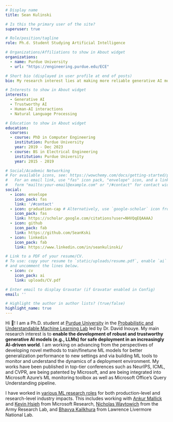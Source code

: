```yaml
---
# Display name
title: Sean Kulinski

# Is this the primary user of the site?
superuser: true

# Role/position/tagline
role: Ph.d. Student Studying Artificial Intelligence

# Organizations/Affiliations to show in About widget
organizations:
  - name: Purdue University
  - url: "https://engineering.purdue.edu/ECE"

# Short bio (displayed in user profile at end of posts)
bio: My research interest lies at making more reliable generative AI models. Namely, this means the problems I tend to work with are robust ML, ML failure mitigation, and generalization, and all that comes with it.

# Interests to show in About widget
interests:
  - Generative AI
  - Trustworthy AI
  - Human-AI interactions
  - Natural Language Processing

# Education to show in About widget
education:
  courses:
  - course: PhD in Computer Engineering
    institution: Purdue University
    year: 2019 - Dec 2023
  - course: BS in Electrical Engineering
    institution: Purdue University
    year: 2015 - 2019

# Social/Academic Networking
# For available icons, see: https://wowchemy.com/docs/getting-started/page-builder/#icons
#   For an email link, use "fas" icon pack, "envelope" icon, and a link in the
#   form "mailto:your-email@example.com" or "/#contact" for contact widget.
social:
  - icon: envelope
    icon_pack: fas
    link: '/#contact'
  - icon: graduation-cap # Alternatively, use `google-scholar` icon from `ai` icon pack
    icon_pack: fas
    link: https://scholar.google.com/citations?user=NHVQqEQAAAAJ
  - icon: github
    icon_pack: fab
    link: https://github.com/SeanKski
  - icon: linkedin
    icon_pack: fab
    link: https://www.linkedin.com/in/seankulinski/

# Link to a PDF of your resume/CV.
# To use: copy your resume to `static/uploads/resume.pdf`, enable `ai` icons in `params.toml`,
# and uncomment the lines below.
  - icon: cv
    icon_pack: ai
    link: uploads/CV.pdf

# Enter email to display Gravatar (if Gravatar enabled in Config)
email: ''

# Highlight the author in author lists? (true/false)
highlight_name: true
---
```


Hi :wave:! I am a Ph.D. student at [Purdue University](https://engineering.purdue.edu/ECE) in the [Probabilistic and Understandable Machine Learning Lab]((https://www.davidinouye.com)) led by Dr. David Inouye.
My main research interest is to **enable the development of robust and trustworthy generative AI models (e.g., LLMs) for safe deployment in an increasingly AI-driven world**.
I am working on advancing from the perspectives of developing novel methods to train/finetune ML models for better generalization performance to new settings and via building ML tools to monitor and understand the dynamics of a deployment environment.
My works have been published in top-tier conferences such as NeurIPS, ICML, and CVPR, are being patented by Microsoft, and are being integrated into Microsoft Azure’s ML monitoring toolbox as well as Microsoft Office’s Query Understanding pipeline.

I have worked in [various ML research roles](#experience) for both production-level and research-level industry impacts.
This includes working with [Ankur Mallick](https://www.microsoft.com/en-us/research/people/ankurmallick/) and [Kevin Hsieh](https://www.microsoft.com/en-us/research/people/kevhsieh/) from Microsoft Research, [Nicholas Waytowich](https://nicholaswaytowich.com/) from the Army Research Lab, and [Bhavya Kailkhura](https://people.llnl.gov/kailkhura1) from Lawrence Livermore National Lab.

<!-- I also co-run a tutorial-style [Machine Learning reading group at Purdue](https://engineering.purdue.edu/ChanGroup/MLreading.html) which covers various ML topics such as Multi-Modal Learning and Large Language Modeling.
In addition to my research, some things I enjoy (in no particular order) are:
 hiking/backpacking 🥾, mountain biking 🚵, spending time with friends and family 🗣️, having spirited debates on frivolous topics 💭, and figuring out how things work 🛠️.
If you are interested in any of my work or just want to have a chat, please reach out via my email at the bottom of this page!  -->

